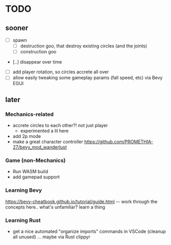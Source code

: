 # TODO

## sooner

- [ ] spawn
  - [ ] destruction goo, that destroy existing circles (and the joints)
  - [ ] construction goo
- [..] disappear over time
- [ ] add player rotation, so circles accrete all over
- [ ] allow easily tweaking some gameplay params (fall speed, etc) via Bevy EGUI

## later

### Mechanics-related

- accrete circles to each other?! not just player
  - experimented a lil here
- add 2p mode
- make a great character controller https://github.com/PROMETHIA-27/bevy_mod_wanderlust

### Game (non-Mechanics)

- Run WASM build
- add gamepad support

### Learning Bevy

https://bevy-cheatbook.github.io/tutorial/guide.html -- work through the concepts here.. what's unfamiliar? learn a thing

### Learning Rust

- get a nice automated "organize imports" commands in VSCode (cleanup all unused) ... maybe via Rust clippyr
